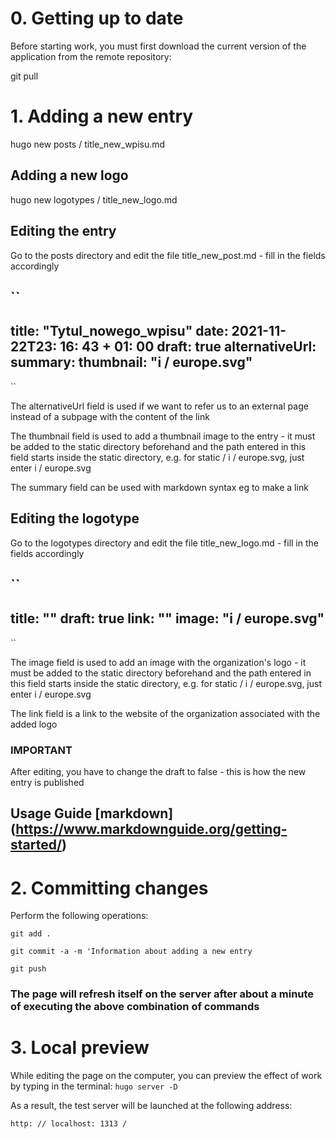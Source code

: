 # 0. Getting up to date
Before starting work, you must first download the current version of the application from the remote repository:

git pull

# 1. Adding a new entry

hugo new posts / title_new_wpisu.md

## Adding a new logo

hugo new logotypes / title_new_logo.md

## Editing the entry

Go to the posts directory and edit the file title_new_post.md - fill in the fields accordingly

``
---
title: "Tytul_nowego_wpisu"
date: 2021-11-22T23: 16: 43 + 01: 00
draft: true
alternativeUrl:
summary:
thumbnail: "i / europe.svg"
---
``

The alternativeUrl field is used if we want to refer us to an external page instead of a subpage with the content of the link

The thumbnail field is used to add a thumbnail image to the entry - it must be added to the static directory beforehand and the path entered in this field starts inside the static directory, e.g. for static / i / europe.svg, just enter i / europe.svg

The summary field can be used with markdown syntax eg to make a link

## Editing the logotype

Go to the logotypes directory and edit the file title_new_logo.md - fill in the fields accordingly

``
---
title: ""
draft: true
link: ""
image: "i / europe.svg"
---

``


The image field is used to add an image with the organization's logo - it must be added to the static directory beforehand and the path entered in this field starts inside the static directory, e.g. for static / i / europe.svg, just enter i / europe.svg

The link field is a link to the website of the organization associated with the added logo

### IMPORTANT

After editing, you have to change the draft to false - this is how the new entry is published

## Usage Guide [markdown] (https://www.markdownguide.org/getting-started/)

# 2. Committing changes

Perform the following operations:

`git add .`

`git commit -a -m 'Information about adding a new entry`

`git push`

### The page will refresh itself on the server after about a minute of executing the above combination of commands

# 3. Local preview

While editing the page on the computer, you can preview the effect of work by typing in the terminal:
`hugo server -D`

As a result, the test server will be launched at the following address:

`http: // localhost: 1313 /`
